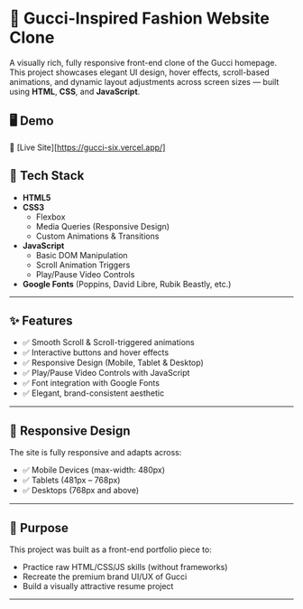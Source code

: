 # 👜 Gucci-Inspired Fashion Website Clone

A visually rich, fully responsive front-end clone of the Gucci homepage. This project showcases elegant UI design, hover effects, scroll-based animations, and dynamic layout adjustments across screen sizes — built using **HTML**, **CSS**, and **JavaScript**.

## 🖥️ Demo

🔗 [Live Site][https://gucci-six.vercel.app/]


## 🧰 Tech Stack

- **HTML5**
- **CSS3**
  - Flexbox
  - Media Queries (Responsive Design)
  - Custom Animations & Transitions
- **JavaScript**
  - Basic DOM Manipulation
  - Scroll Animation Triggers
  - Play/Pause Video Controls
- **Google Fonts** (Poppins, David Libre, Rubik Beastly, etc.)

---

## ✨ Features

- ✅ Smooth Scroll & Scroll-triggered animations
- ✅ Interactive buttons and hover effects
- ✅ Responsive Design (Mobile, Tablet & Desktop)
- ✅ Play/Pause Video Controls with JavaScript
- ✅ Font integration with Google Fonts
- ✅ Elegant, brand-consistent aesthetic

---

## 📱 Responsive Design

The site is fully responsive and adapts across:
- ✅ Mobile Devices (max-width: 480px)
- ✅ Tablets (481px – 768px)
- ✅ Desktops (768px and above)

---

## 🎯 Purpose

This project was built as a front-end portfolio piece to:
- Practice raw HTML/CSS/JS skills (without frameworks)
- Recreate the premium brand UI/UX of Gucci
- Build a visually attractive resume project

---

